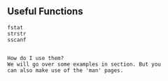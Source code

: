 ## Useful Functions
```
fstat
strstr
sscanf


How do I use them?
We will go over some examples in section. But you
can also make use of the 'man' pages.
```
